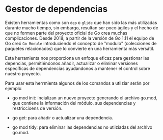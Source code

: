 
# Gestor de dependencias

Existen herramientas como son `dep` o `glide` que han sido las más utilizadas durante mucho tiempo, sin embargo, resultan ser poco ágiles y el hecho de que no formen parte del proyecto oficial de Go crea muchas complicaciones. Desde 2018, a partir de la versión de Go 1.11 el equipo de Go creó `Go Module` introduciendo el concepto de "modulo" (colecciones de paquetes relacionados) que lo convierte en una herramienta más versátil.

Esta herramienta nos proporciona un enfoque eficaz para gestionar las depencias, permitiéndonos añadir, actualizar o eliminar versiones específicas de dependencias ayudandonos a mantener el control sobre nuestro proyecto.

Para usar esta herrmienta algunos de los comandos a utilziar serán por ejemplo:

- go mod init: incializan un nuevo proyecto generando el archivo go.mod, que contiene la información del módulo, sus dependencias y restriccioens de versión.

- go get: para añadir o actualizar una dependencia.

- go mod tidy: para eliminar las dependencias no utilziadas del archivo go.mod.